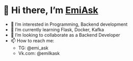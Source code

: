 # 👋 Hi there, I’m [EmiAsk](https://github.com/EmiAsk)
- 👀 I’m interested in Programming, Backend development
- 🌱 I’m currently learning Flask, Docker, Kafka
- 💞️ I’m looking to collaborate as a Backend Developer
- 📫 How to reach me:
  - TG: @emi_ask
  - Vk.com: @emilkask

<!---
EmiAsk/EmiAsk is a ✨ special ✨ repository because its `README.md` (this file) appears on your GitHub profile.
You can click the Preview link to take a look at your changes.
--->
